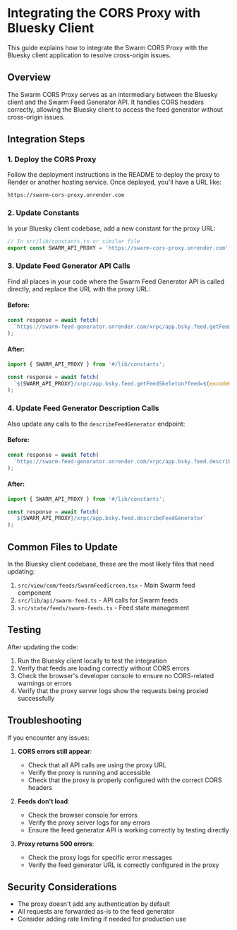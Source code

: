 # Integrating the CORS Proxy with Bluesky Client

This guide explains how to integrate the Swarm CORS Proxy with the Bluesky client application to resolve cross-origin issues.

## Overview

The Swarm CORS Proxy serves as an intermediary between the Bluesky client and the Swarm Feed Generator API. It handles CORS headers correctly, allowing the Bluesky client to access the feed generator without cross-origin issues.

## Integration Steps

### 1. Deploy the CORS Proxy

Follow the deployment instructions in the README to deploy the proxy to Render or another hosting service. Once deployed, you'll have a URL like:

```
https://swarm-cors-proxy.onrender.com
```

### 2. Update Constants

In your Bluesky client codebase, add a new constant for the proxy URL:

```typescript
// In src/lib/constants.ts or similar file
export const SWARM_API_PROXY = 'https://swarm-cors-proxy.onrender.com';
```

### 3. Update Feed Generator API Calls

Find all places in your code where the Swarm Feed Generator API is called directly, and replace the URL with the proxy URL:

#### Before:

```typescript
const response = await fetch(
  `https://swarm-feed-generator.onrender.com/xrpc/app.bsky.feed.getFeedSkeleton?feed=${encodeURIComponent(feedUri)}&limit=50`
);
```

#### After:

```typescript
import { SWARM_API_PROXY } from '#/lib/constants';

const response = await fetch(
  `${SWARM_API_PROXY}/xrpc/app.bsky.feed.getFeedSkeleton?feed=${encodeURIComponent(feedUri)}&limit=50`
);
```

### 4. Update Feed Generator Description Calls

Also update any calls to the `describeFeedGenerator` endpoint:

#### Before:

```typescript
const response = await fetch(
  `https://swarm-feed-generator.onrender.com/xrpc/app.bsky.feed.describeFeedGenerator`
);
```

#### After:

```typescript
import { SWARM_API_PROXY } from '#/lib/constants';

const response = await fetch(
  `${SWARM_API_PROXY}/xrpc/app.bsky.feed.describeFeedGenerator`
);
```

## Common Files to Update

In the Bluesky client codebase, these are the most likely files that need updating:

1. `src/view/com/feeds/SwarmFeedScreen.tsx` - Main Swarm feed component
2. `src/lib/api/swarm-feed.ts` - API calls for Swarm feeds
3. `src/state/feeds/swarm-feeds.ts` - Feed state management

## Testing

After updating the code:

1. Run the Bluesky client locally to test the integration
2. Verify that feeds are loading correctly without CORS errors
3. Check the browser's developer console to ensure no CORS-related warnings or errors
4. Verify that the proxy server logs show the requests being proxied successfully

## Troubleshooting

If you encounter any issues:

1. **CORS errors still appear**: 
   - Check that all API calls are using the proxy URL
   - Verify the proxy is running and accessible
   - Check that the proxy is properly configured with the correct CORS headers

2. **Feeds don't load**:
   - Check the browser console for errors
   - Verify the proxy server logs for any errors
   - Ensure the feed generator API is working correctly by testing directly

3. **Proxy returns 500 errors**:
   - Check the proxy logs for specific error messages
   - Verify the feed generator URL is correctly configured in the proxy

## Security Considerations

- The proxy doesn't add any authentication by default
- All requests are forwarded as-is to the feed generator
- Consider adding rate limiting if needed for production use 